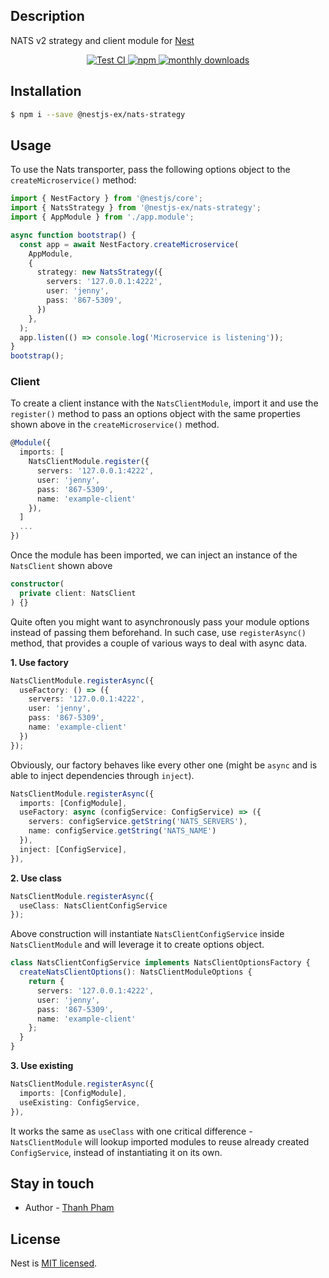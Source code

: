 ## Description

NATS v2 strategy and client module for [Nest](https://github.com/nestjs/nest)

<!-- Badges -->
<p align="center">
  <a href="https://github.com/nestjs-ex/nats-strategy/actions/workflows/development.yml">
    <img alt="Test CI" src="https://github.com/nestjs-ex/nats-strategy/actions/workflows/development.yml/badge.svg?branch=main&event=push" />
  </a>
  <a href="https://www.npmjs.com/package/@nestjs-ex/nats-strategy">
    <img alt="npm" src="https://img.shields.io/npm/v/@nestjs-ex/nats-strategy.svg?style=flat-square" />
  </a>
  <a href="https://www.npmjs.com/package/@nestjs-ex/nats-strategy">
    <img alt="monthly downloads" src="https://img.shields.io/npm/dm/@nestjs-ex/nats-strategy.svg?style=flat-square" />
  </a>
</p>

## Installation

```bash
$ npm i --save @nestjs-ex/nats-strategy
```

## Usage

To use the Nats transporter, pass the following options object to the `createMicroservice()` method:

```typescript
import { NestFactory } from '@nestjs/core';
import { NatsStrategy } from '@nestjs-ex/nats-strategy';
import { AppModule } from './app.module';

async function bootstrap() {
  const app = await NestFactory.createMicroservice(
    AppModule,
    {
      strategy: new NatsStrategy({
        servers: '127.0.0.1:4222',
        user: 'jenny',
        pass: '867-5309',
      })
    },
  );
  app.listen(() => console.log('Microservice is listening'));
}
bootstrap();
```

### Client

To create a client instance with the `NatsClientModule`, import it and use the `register()` method to pass an options object with the same properties shown above in the `createMicroservice()` method.

```typescript
@Module({
  imports: [
    NatsClientModule.register({
      servers: '127.0.0.1:4222',
      user: 'jenny',
      pass: '867-5309',
      name: 'example-client'
    }),
  ]
  ...
})
```

Once the module has been imported, we can inject an instance of the `NatsClient` shown above

```typescript
constructor(
  private client: NatsClient
) {}
```

Quite often you might want to asynchronously pass your module options instead of passing them beforehand. In such case, use `registerAsync()` method, that provides a couple of various ways to deal with async data.

**1. Use factory**

```typescript
NatsClientModule.registerAsync({
  useFactory: () => ({
    servers: '127.0.0.1:4222',
    user: 'jenny',
    pass: '867-5309',
    name: 'example-client'
  })
});
```

Obviously, our factory behaves like every other one (might be `async` and is able to inject dependencies through `inject`).

```typescript
NatsClientModule.registerAsync({
  imports: [ConfigModule],
  useFactory: async (configService: ConfigService) => ({
    servers: configService.getString('NATS_SERVERS'),
    name: configService.getString('NATS_NAME')
  }),
  inject: [ConfigService],
}),
```

**2. Use class**

```typescript
NatsClientModule.registerAsync({
  useClass: NatsClientConfigService
});
```

Above construction will instantiate `NatsClientConfigService` inside `NatsClientModule` and will leverage it to create options object.

```typescript
class NatsClientConfigService implements NatsClientOptionsFactory {
  createNatsClientOptions(): NatsClientModuleOptions {
    return {
      servers: '127.0.0.1:4222',
      user: 'jenny',
      pass: '867-5309',
      name: 'example-client'
    };
  }
}
```

**3. Use existing**

```typescript
NatsClientModule.registerAsync({
  imports: [ConfigModule],
  useExisting: ConfigService,
}),
```

It works the same as `useClass` with one critical difference - `NatsClientModule` will lookup imported modules to reuse already created `ConfigService`, instead of instantiating it on its own.

## Stay in touch

- Author - [Thanh Pham](https://twitter.com/pnt239)

## License

Nest is [MIT licensed](LICENSE).
